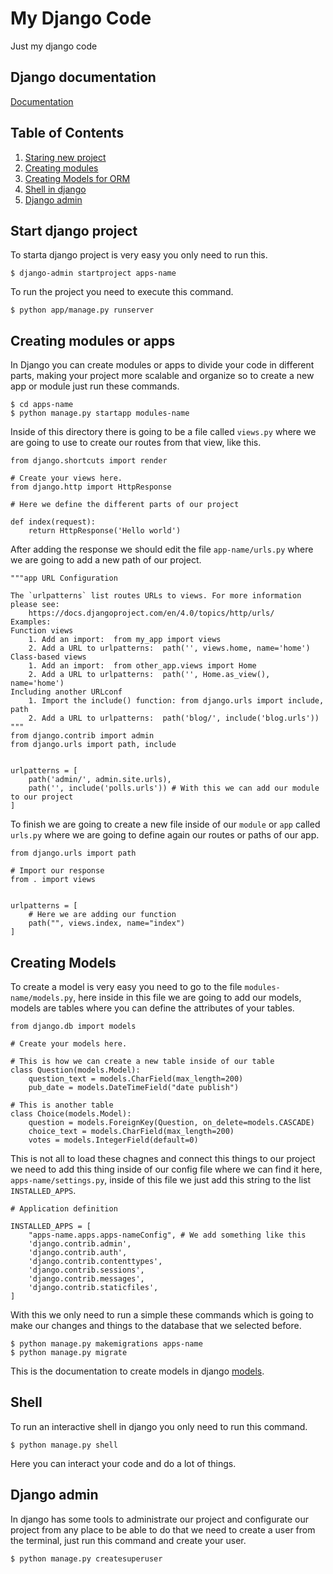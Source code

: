 # My Django Code
Just my django code
## Django documentation
[Documentation](https://docs.djangoproject.com/en/4.0/)

## Table of Contents  
1. [Staring new project](#create)
2. [Creating modules](#apps)
3. [Creating Models for ORM](#models)
4. [Shell in django](#shell)
5. [Django admin](#admin)

<a name="create" />

## Start django project
To starta  django project is very easy you only need to run this.
```
$ django-admin startproject apps-name
```
To run the project you need to execute this command.
```
$ python app/manage.py runserver
```

<a name="apps" />

## Creating modules or apps
In Django you can create modules or apps to divide your code in different parts, making your project more scalable and organize so to create a new app or module just run these commands.
```
$ cd apps-name
$ python manage.py startapp modules-name
```
Inside of this directory there is going to be a file called `views.py` where we are going to use to create our routes from that view, like this.
```
from django.shortcuts import render

# Create your views here.
from django.http import HttpResponse

# Here we define the different parts of our project

def index(request):
    return HttpResponse('Hello world')

```
After adding the response we should edit the file `app-name/urls.py` where we are going to add a new path of our project.
```
"""app URL Configuration

The `urlpatterns` list routes URLs to views. For more information please see:
    https://docs.djangoproject.com/en/4.0/topics/http/urls/
Examples:
Function views
    1. Add an import:  from my_app import views
    2. Add a URL to urlpatterns:  path('', views.home, name='home')
Class-based views
    1. Add an import:  from other_app.views import Home
    2. Add a URL to urlpatterns:  path('', Home.as_view(), name='home')
Including another URLconf
    1. Import the include() function: from django.urls import include, path
    2. Add a URL to urlpatterns:  path('blog/', include('blog.urls'))
"""
from django.contrib import admin
from django.urls import path, include


urlpatterns = [
    path('admin/', admin.site.urls),
    path('', include('polls.urls')) # With this we can add our module to our project
]
```
To finish we are going to create a new file inside of our `module` or `app` called `urls.py` where we are going to define again our routes or paths of our app.
```
from django.urls import path

# Import our response 
from . import views


urlpatterns = [
    # Here we are adding our function 
    path("", views.index, name="index")
]
```
<a name="models" />

## Creating Models
To create a model is very easy you need to go to the file `modules-name/models.py`, here inside in this file we are going to add our models, models are tables where you can define the attributes of your tables.
```
from django.db import models

# Create your models here.

# This is how we can create a new table inside of our table
class Question(models.Model):
    question_text = models.CharField(max_length=200)
    pub_date = models.DateTimeField("date publish")

# This is another table 
class Choice(models.Model):
    question = models.ForeignKey(Question, on_delete=models.CASCADE)
    choice_text = models.CharField(max_length=200)
    votes = models.IntegerField(default=0)
```
This is not all to load these chagnes and connect this things to our project we need to add this thing inside of our config file where we can find it here, `apps-name/settings.py`, inside of this file we just add this string to the list `INSTALLED_APPS`.
```
# Application definition

INSTALLED_APPS = [
    "apps-name.apps.apps-nameConfig", # We add something like this 
    'django.contrib.admin',
    'django.contrib.auth',
    'django.contrib.contenttypes',
    'django.contrib.sessions',
    'django.contrib.messages',
    'django.contrib.staticfiles',
]
```
With this we only need to run a simple these commands which is going to make our changes and things to the database that we selected before.
```
$ python manage.py makemigrations apps-name
$ python manage.py migrate
```
This is the documentation to create models in django [models](https://docs.djangoproject.com/en/4.0/topics/db/models/).

<a name="shell" />

## Shell
To run an interactive shell in django you only need to run this command.
```
$ python manage.py shell
```
Here you can interact your code and do a lot of things.

<a name="admin" />

## Django admin
In django has some tools to administrate our project and configurate our project from any place to be able to do that we need to create a user from the terminal, just run this command and create your user.
```
$ python manage.py createsuperuser
```

